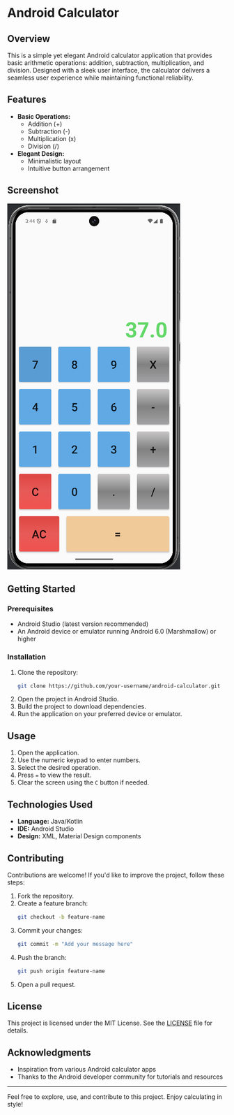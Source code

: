 # Android Calculator

## Overview
This is a simple yet elegant Android calculator application that provides basic arithmetic operations: addition, subtraction, multiplication, and division. Designed with a sleek user interface, the calculator delivers a seamless user experience while maintaining functional reliability.

## Features
- **Basic Operations:**
  - Addition (+)
  - Subtraction (-)
  - Multiplication (x)
  - Division (/)
- **Elegant Design:**
  - Minimalistic layout
  - Intuitive button arrangement

## Screenshot
![Calculator Screenshot](https://github.com/Tomasshahwan/Android-Calculator/blob/main/%D7%A6%D7%99%D7%9C%D7%95%D7%9D%20%D7%9E%D7%A1%D7%9A%202024-12-27%20174441.png)

## Getting Started

### Prerequisites
- Android Studio (latest version recommended)
- An Android device or emulator running Android 6.0 (Marshmallow) or higher

### Installation
1. Clone the repository:
   ```bash
   git clone https://github.com/your-username/android-calculator.git
   ```
2. Open the project in Android Studio.
3. Build the project to download dependencies.
4. Run the application on your preferred device or emulator.

## Usage
1. Open the application.
2. Use the numeric keypad to enter numbers.
3. Select the desired operation.
4. Press `=` to view the result.
5. Clear the screen using the `C` button if needed.

## Technologies Used
- **Language:** Java/Kotlin
- **IDE:** Android Studio
- **Design:** XML, Material Design components

## Contributing
Contributions are welcome! If you'd like to improve the project, follow these steps:
1. Fork the repository.
2. Create a feature branch:
   ```bash
   git checkout -b feature-name
   ```
3. Commit your changes:
   ```bash
   git commit -m "Add your message here"
   ```
4. Push the branch:
   ```bash
   git push origin feature-name
   ```
5. Open a pull request.

## License
This project is licensed under the MIT License. See the [LICENSE](LICENSE) file for details.

## Acknowledgments
- Inspiration from various Android calculator apps
- Thanks to the Android developer community for tutorials and resources

---

Feel free to explore, use, and contribute to this project. Enjoy calculating in style!
